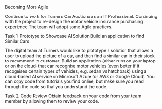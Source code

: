 Becoming More Agile

Continue to work for Turners Car Auctions as an IT Professional.  Continuing with the project to re-design the motor vehicle insurance purchasing experience.The team will adopt some Agile practices.  

Task 1. Prototype to Showcase AI Solution
Build an application to find Similar Cars

The digital team at Turners would like to prototype a solution that allows a user to upload the picture of a car, and then find a similar car in their stock to recommend to customer. Build an application (either runs on your laptop or on the cloud) that can recognise motor vehicles (even better if it recognises certain types of vehicles, e.g. sedan vs hatchback) using a cloud-based AI service on Microsoft Azure (or AWS or Google Cloud). You can copy code from tutorials you find online, but make sure you read through the code so that you understand the code. 

Task 2. Code Review
Obtain feedback on your code from your team member by allowing them to review your code. 

